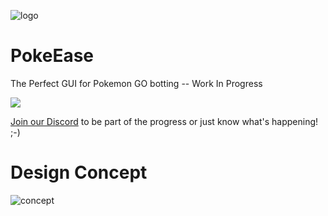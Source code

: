 ![logo](http://i.imgur.com/rKuTwCM.jpg)

# PokeEase
The Perfect GUI for Pokemon GO botting -- Work In Progress

<a href="https://discord.gg/Q9T2USY">
  <img src="https://discordapp.com/api/guilds/213010121356214272/widget.png?style=banner2"/>
</a>

<a href="https://discord.gg/Q9T2USY">Join our Discord</a> to be part of the progress or just know what's happening! ;-)

# Design Concept
![concept](http://i.imgur.com/In5TdQZ.jpg)
